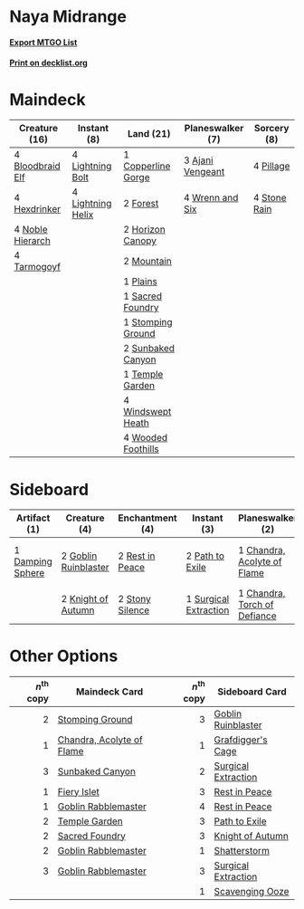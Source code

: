 # Naya Midrange

#### [Export MTGO List](../collection/Naya%20Midrange/Naya%20Midrange.txt)
#### [Print on decklist.org](http://decklist.org/?deckmain=3%09Ajani%20Vengeant%0A4%09Bloodbraid%20Elf%0A1%09Copperline%20Gorge%0A2%09Forest%0A4%09Hexdrinker%0A2%09Horizon%20Canopy%0A4%09Lightning%20Bolt%0A4%09Lightning%20Helix%0A2%09Mountain%0A4%09Noble%20Hierarch%0A4%09Pillage%0A1%09Plains%0A1%09Sacred%20Foundry%0A1%09Stomping%20Ground%0A4%09Stone%20Rain%0A2%09Sunbaked%20Canyon%0A4%09Tarmogoyf%0A1%09Temple%20Garden%0A4%09Windswept%20Heath%0A4%09Wooded%20Foothills%0A4%09Wrenn%20and%20Six&deckside=1%09Bonfire%20of%20the%20Damned%0A1%09Chandra,%20Acolyte%20of%20Flame%0A1%09Chandra,%20Torch%20of%20Defiance%0A1%09Damping%20Sphere%0A2%09Goblin%20Ruinblaster%0A2%09Knight%20of%20Autumn%0A2%09Path%20to%20Exile%0A2%09Rest%20in%20Peace%0A2%09Stony%20Silence%0A1%09Surgical%20Extraction)
# Maindeck

|                                       Creature (16)                                       |                                        Instant (8)                                         |                                          Land (21)                                          |                                     Planeswalker (7)                                      |                                    Sorcery (8)                                     |
|-------------------------------------------------------------------------------------------|--------------------------------------------------------------------------------------------|---------------------------------------------------------------------------------------------|-------------------------------------------------------------------------------------------|------------------------------------------------------------------------------------|
|4 [Bloodbraid Elf](http://gatherer.wizards.com/Pages/Card/Details.aspx?multiverseid=185053)|4 [Lightning Bolt](http://gatherer.wizards.com/Pages/Card/Details.aspx?multiverseid=806)    |1 [Copperline Gorge](http://gatherer.wizards.com/Pages/Card/Details.aspx?multiverseid=209408)|3 [Ajani Vengeant](http://gatherer.wizards.com/Pages/Card/Details.aspx?multiverseid=174852)|4 [Pillage](http://gatherer.wizards.com/Pages/Card/Details.aspx?multiverseid=14755) |
|4 [Hexdrinker](http://gatherer.wizards.com/Pages/Card/Details.aspx?multiverseid=464117)    |4 [Lightning Helix](http://gatherer.wizards.com/Pages/Card/Details.aspx?multiverseid=249386)|2 [Forest](http://gatherer.wizards.com/Pages/Card/Details.aspx?multiverseid=439860)          |4 [Wrenn and Six](http://gatherer.wizards.com/Pages/Card/Details.aspx?multiverseid=464166) |4 [Stone Rain](http://gatherer.wizards.com/Pages/Card/Details.aspx?multiverseid=822)|
|4 [Noble Hierarch](http://gatherer.wizards.com/Pages/Card/Details.aspx?multiverseid=179434)|                                                                                            |2 [Horizon Canopy](http://gatherer.wizards.com/Pages/Card/Details.aspx?multiverseid=409571)  |                                                                                           |                                                                                    |
|4 [Tarmogoyf](http://gatherer.wizards.com/Pages/Card/Details.aspx?multiverseid=136142)     |                                                                                            |2 [Mountain](http://gatherer.wizards.com/Pages/Card/Details.aspx?multiverseid=439859)        |                                                                                           |                                                                                    |
|                                                                                           |                                                                                            |1 [Plains](http://gatherer.wizards.com/Pages/Card/Details.aspx?multiverseid=439856)          |                                                                                           |                                                                                    |
|                                                                                           |                                                                                            |1 [Sacred Foundry](http://gatherer.wizards.com/Pages/Card/Details.aspx?multiverseid=405106)  |                                                                                           |                                                                                    |
|                                                                                           |                                                                                            |1 [Stomping Ground](http://gatherer.wizards.com/Pages/Card/Details.aspx?multiverseid=405110) |                                                                                           |                                                                                    |
|                                                                                           |                                                                                            |2 [Sunbaked Canyon](http://gatherer.wizards.com/Pages/Card/Details.aspx?multiverseid=464196) |                                                                                           |                                                                                    |
|                                                                                           |                                                                                            |1 [Temple Garden](http://gatherer.wizards.com/Pages/Card/Details.aspx?multiverseid=405112)   |                                                                                           |                                                                                    |
|                                                                                           |                                                                                            |4 [Windswept Heath](http://gatherer.wizards.com/Pages/Card/Details.aspx?multiverseid=405115) |                                                                                           |                                                                                    |
|                                                                                           |                                                                                            |4 [Wooded Foothills](http://gatherer.wizards.com/Pages/Card/Details.aspx?multiverseid=405116)|                                                                                           |                                                                                    |


# Sideboard

|                                       Artifact (1)                                        |                                         Creature (4)                                          |                                     Enchantment (4)                                      |                                          Instant (3)                                           |                                           Planeswalker (2)                                            |                                           Sorcery (1)                                            |
|-------------------------------------------------------------------------------------------|-----------------------------------------------------------------------------------------------|------------------------------------------------------------------------------------------|------------------------------------------------------------------------------------------------|-------------------------------------------------------------------------------------------------------|--------------------------------------------------------------------------------------------------|
|1 [Damping Sphere](http://gatherer.wizards.com/Pages/Card/Details.aspx?multiverseid=443101)|2 [Goblin Ruinblaster](http://gatherer.wizards.com/Pages/Card/Details.aspx?multiverseid=180411)|2 [Rest in Peace](http://gatherer.wizards.com/Pages/Card/Details.aspx?multiverseid=442021)|2 [Path to Exile](http://gatherer.wizards.com/Pages/Card/Details.aspx?multiverseid=220511)      |1 [Chandra, Acolyte of Flame](http://gatherer.wizards.com/Pages/Card/Details.aspx?multiverseid=466880) |1 [Bonfire of the Damned](http://gatherer.wizards.com/Pages/Card/Details.aspx?multiverseid=271095)|
|                                                                                           |2 [Knight of Autumn](http://gatherer.wizards.com/Pages/Card/Details.aspx?multiverseid=452933)  |2 [Stony Silence](http://gatherer.wizards.com/Pages/Card/Details.aspx?multiverseid=247425)|1 [Surgical Extraction](http://gatherer.wizards.com/Pages/Card/Details.aspx?multiverseid=397706)|1 [Chandra, Torch of Defiance](http://gatherer.wizards.com/Pages/Card/Details.aspx?multiverseid=417683)|                                                                                                  |


# Other Options

|*n*<sup>th</sup> copy|                                           Maindeck Card                                            |*n*<sup>th</sup> copy|                                        Sideboard Card                                        |
|--------------------:|----------------------------------------------------------------------------------------------------|--------------------:|----------------------------------------------------------------------------------------------|
|                    2|[Stomping Ground](http://gatherer.wizards.com/Pages/Card/Details.aspx?multiverseid=405110)          |                    3|[Goblin Ruinblaster](http://gatherer.wizards.com/Pages/Card/Details.aspx?multiverseid=180411) |
|                    1|[Chandra, Acolyte of Flame](http://gatherer.wizards.com/Pages/Card/Details.aspx?multiverseid=466880)|                    1|[Grafdigger's Cage](http://gatherer.wizards.com/Pages/Card/Details.aspx?multiverseid=278452)  |
|                    3|[Sunbaked Canyon](http://gatherer.wizards.com/Pages/Card/Details.aspx?multiverseid=464196)          |                    2|[Surgical Extraction](http://gatherer.wizards.com/Pages/Card/Details.aspx?multiverseid=397706)|
|                    1|[Fiery Islet](http://gatherer.wizards.com/Pages/Card/Details.aspx?multiverseid=464187)              |                    3|[Rest in Peace](http://gatherer.wizards.com/Pages/Card/Details.aspx?multiverseid=442021)      |
|                    1|[Goblin Rabblemaster](http://gatherer.wizards.com/Pages/Card/Details.aspx?multiverseid=438486)      |                    4|[Rest in Peace](http://gatherer.wizards.com/Pages/Card/Details.aspx?multiverseid=442021)      |
|                    2|[Temple Garden](http://gatherer.wizards.com/Pages/Card/Details.aspx?multiverseid=405112)            |                    3|[Path to Exile](http://gatherer.wizards.com/Pages/Card/Details.aspx?multiverseid=220511)      |
|                    2|[Sacred Foundry](http://gatherer.wizards.com/Pages/Card/Details.aspx?multiverseid=405106)           |                    3|[Knight of Autumn](http://gatherer.wizards.com/Pages/Card/Details.aspx?multiverseid=452933)   |
|                    2|[Goblin Rabblemaster](http://gatherer.wizards.com/Pages/Card/Details.aspx?multiverseid=438486)      |                    1|[Shatterstorm](http://gatherer.wizards.com/Pages/Card/Details.aspx?multiverseid=130370)       |
|                    3|[Goblin Rabblemaster](http://gatherer.wizards.com/Pages/Card/Details.aspx?multiverseid=438486)      |                    3|[Surgical Extraction](http://gatherer.wizards.com/Pages/Card/Details.aspx?multiverseid=397706)|
|                     |                                                                                                    |                    1|[Scavenging Ooze](http://gatherer.wizards.com/Pages/Card/Details.aspx?multiverseid=420783)    |

